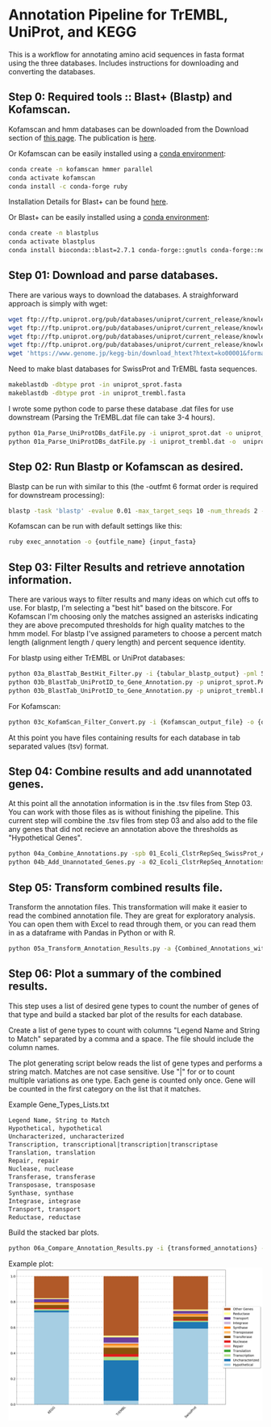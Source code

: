 # Annotation Pipeline for TrEMBL, UniProt, and KEGG

This is a workflow for annotating amino acid sequences in fasta format using
the three databases. Includes instructions for downloading and converting the
databases.

## Step 0: Required tools :: Blast+ (Blastp) and Kofamscan.

Kofamscan and hmm databases can be downloaded from the Download section of [this
page](https://www.genome.jp/tools/kofamkoala/).
The publication is [here](https://academic.oup.com/bioinformatics/advance-article/doi/10.1093/bioinformatics/btz859/5631907).


Or Kofamscan can be easily installed using a [conda environment](https://docs.conda.io/en/latest/miniconda.html):

```bash
conda create -n kofamscan hmmer parallel
conda activate kofamscan
conda install -c conda-forge ruby
```

Installation Details for Blast+ can be found [here](https://blast.ncbi.nlm.nih.gov/Blast.cgi?PAGE_TYPE=BlastDocs&DOC_TYPE=Download).

Or Blast+ can be easily installed using a [conda environment](https://docs.conda.io/en/latest/miniconda.html):

```bash
conda create -n blastplus
conda activate blastplus
conda install bioconda::blast=2.7.1 conda-forge::gnutls conda-forge::nettle
```

## Step 01: Download and parse databases.

There are various ways to download the databases. A straighforward approach is simply with wget:

```bash
wget ftp://ftp.uniprot.org/pub/databases/uniprot/current_release/knowledgebase/complete/uniprot_sprot.fasta.gz
wget ftp://ftp.uniprot.org/pub/databases/uniprot/current_release/knowledgebase/complete/uniprot_sprot.dat.gz
wget ftp://ftp.uniprot.org/pub/databases/uniprot/current_release/knowledgebase/complete/uniprot_trembl.fasta.gz
wget ftp://ftp.uniprot.org/pub/databases/uniprot/current_release/knowledgebase/complete/uniprot_trembl.dat.gz
wget 'https://www.genome.jp/kegg-bin/download_htext?htext=ko00001&format=htext&filedir=' -O ko00001.keg
```

Need to make blast databases for SwissProt and TrEMBL fasta sequences.

```bash
makeblastdb -dbtype prot -in uniprot_sprot.fasta
makeblastdb -dbtype prot -in uniprot_trembl.fasta
```

I wrote some python code to parse these database .dat files for use downstream (Parsing the TrEMBL.dat file can take 3-4 hours).

```bash
python 01a_Parse_UniProtDBs_datFile.py -i uniprot_sprot.dat -o uniprot_sprot.PARSED.dat.tsv
python 01a_Parse_UniProtDBs_datFile.py -i uniprot_trembl.dat -o  uniprot_trembl.PARSED.dat.tsv
```

## Step 02: Run Blastp or Kofamscan as desired.

Blastp can be run with similar to this (the -outfmt 6 format order is required for downstream processing):

```bash
blastp -task 'blastp' -evalue 0.01 -max_target_seqs 10 -num_threads 2 -db {pathto_db} -query {input_fasta} -out {outfile_name} -outfmt '6 qseqid sseqid pident length mismatch gapopen qstart qend sstart send evalue bitscore qlen slen'
```

Kofamscan can be run with default settings like this:

```bash
ruby exec_annotation -o {outfile_name} {input_fasta}
```

## Step 03: Filter Results and retrieve annotation information.

There are various ways to filter results and many ideas on which cut offs to use. For blastp, I'm selecting a "best hit" based on the bitscore. For Kofamscan I'm choosing only the matches assigned an asterisks indicating they are above precomputed thresholds for high quality matches to the hmm model. For blastp I've assigned parameters to choose a percent match length (alignment length / query length) and percent sequence identity.

For blastp using either TrEMBL or UniProt databases:

```bash
python 03a_BlastTab_BestHit_Filter.py -i {tabular_blastp_output} -pml 50 -pid 40
python 03b_BlastTab_UniProtID_to_Gene_Annotation.py -p uniprot_sprot.PARSED.dat.tsv -b {filtered_blastp_output} -o {outfile_name}
python 03b_BlastTab_UniProtID_to_Gene_Annotation.py -p uniprot_trembl.PARSED.dat.tsv -b {filtered_blastp_output} -o {outfile_name}
```

For Kofamscan:

```bash
python 03c_KofamScan_Filter_Convert.py -i {Kofamscan_output_file} -o {outfile_name}
```

At this point you have files containing results for each database in tab separated values (tsv) format.

## Step 04: Combine results and add unannotated genes.

At this point all the annotation information is in the .tsv files from Step 03. You can work with those files as is without finishing the pipeline. This current step will combine the .tsv files from step 03 and also add to the file any genes that did not recieve an annotation above the thresholds as "Hypothetical Genes".

```bash
python 04a_Combine_Annotations.py -spb 01_Ecoli_ClstrRepSeq_SwissProt_Annotated.tsv -kfs 01_Ecoli_ClstrRepSeq_KEGG_Annotated.tsv -trb 01_Ecoli_ClstrRepSeq_TrEMBL_Annotated.tsv -o 02_Ecoli_ClstrRepSeq_Annotations.tsv
python 04b_Add_Unannotated_Genes.py -a 02_Ecoli_ClstrRepSeq_Annotations.tsv -q 00_Ecoli_ClstrRepSeq.faa -o 03_Ecoli_ClstrRepSeq_Annotations_NoMatch.tsv
```

## Step 05: Transform combined results file. 

Transform the annotation files. This transformation will make it easier to read the combined annotation file. They are great for exploratory analysis. You can open them with Excel to read through them, or you can read them in as a dataframe with Pandas in Python or with R.

```bash
python 05a_Transform_Annotation_Results.py -a {Combined_Annotations_with_NoMatch} -o {outfile_name}
```

## Step 06: Plot a summary of the combined results.

This step uses a list of desired gene types to count the number of genes of that type and build a stacked bar plot of the results for each database.

Create a list of gene types to count with columns "Legend Name and String to Match" separated by a comma and a space. The file should include the column names.

The plot generating script below reads the list of gene types and performs a string match. Matches are not case sensitive. Use "|" for or to count multiple variations as one type. Each gene is counted only once. Gene will be counted in the first category on the list that it matches.

Example Gene_Types_Lists.txt

    Legend Name, String to Match
    Hypothetical, hypothetical
    Uncharacterized, uncharacterized
    Transcription, transcriptional|transcription|transcriptase
    Translation, translation
    Repair, repair
    Nuclease, nuclease
    Transferase, transferase
    Transposase, transposase
    Synthase, synthase
    Integrase, integrase
    Transport, transport
    Reductase, reductase


Build the stacked bar plots.

```bash
python 06a_Compare_Annotation_Results.py -i {transformed_annotations} -l Gene_Types_List.txt -c {num_legend_columns} -o {outfile_name}
```

Example plot:
![alt text](06b_Example_plot.png "Example plot.")